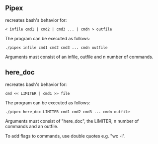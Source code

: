 ## **Pipex** 
recreates bash's behavior for:
```
< infile cmd1 | cmd2 | cmd3 ... | cmdn > outfile
```
The program can be executed as follows:
```
./pipex infile cmd1 cmd2 cmd3 ... cmdn outfile
```
Arguments must consist of an infile, outfile and n number of commands. 
 
 ## **here_doc**
 recreates bash's behavior for:
 ```
 cmd << LIMITER | cmd1 >> file
 ```
The program can be executed as follows:
 ```
./pipex here_doc LIMITER cmd1 cmd2 cmd3 ... cmdn outfile
```
Arguments must consist of "here_doc", the LIMITER, n number of commands and an outfile.

To add flags to commands, use double quotes e.g. "wc -l".
